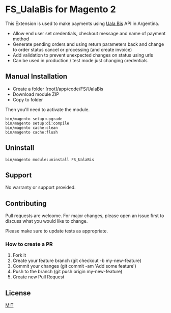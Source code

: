 # FS_UalaBis for Magento 2

This Extension is used to make payments using  <a href="https://www.ualabis.com.ar/apicheckout" target="_blank">Uala Bis</a>  API in Argentina.

- Allow end user set credentials, checkout message and name of payment method 
- Generate pending orders and using return parameters back and change to order status cancel or processing (and create invoice)
- Add validation to prevent unexpected changes on status using urls
- Can be used in production / test mode just changing credentials

## Manual Installation

- Create a folder [root]/app/code/FS/UalaBis
- Download module ZIP
- Copy to folder

Then you'll need to activate the module.

```
bin/magento setup:upgrade
bin/magento setup:di:compile
bin/magento cache:clean
bin/magento cache:flush
```

## Uninstall

```
bin/magento module:uninstall FS_UalaBis
```

## Support

No warranty or support provided.

## Contributing

Pull requests are welcome. For major changes, please open an issue first to discuss what you would like to change.

Please make sure to update tests as appropriate.

### How to create a PR

1. Fork it
2. Create your feature branch (git checkout -b my-new-feature)
3. Commit your changes (git commit -am 'Add some feature')
4. Push to the branch (git push origin my-new-feature)
5. Create new Pull Request

## License

[MIT](https://choosealicense.com/licenses/mit/)
